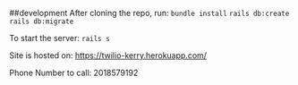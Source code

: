 ##development
After cloning the repo, run:
`bundle install`
`rails db:create`
`rails db:migrate`

To start the server:
`rails s`

Site is hosted on:
https://twilio-kerry.herokuapp.com/

Phone Number to call: 2018579192
